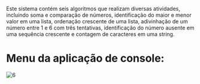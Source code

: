 Este sistema contém seis algoritmos que realizam diversas atividades, incluindo soma e comparação de números, identificação do maior e menor valor em uma lista, ordenação crescente de uma lista, adivinhação de um número entre 1 e 6 com três tentativas, identificação do número ausente em uma sequência crescente e contagem de caracteres em uma string.
# Menu da aplicação de console:
![6](https://github.com/Arthur-byte-code/Treino-Logica-Csharp/assets/152222113/6c694890-2b39-44ca-aacd-41b9eded2a08)
